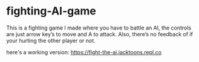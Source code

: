 # fighting-AI-game
This is a fighting game I made where you have to battle an AI, the controls are just arrow key’s to move and A to attack. Also, there’s no feedback of if your hurting the other player or not.

here's a working version: https://fight-the-ai.jacktoons.repl.co 
